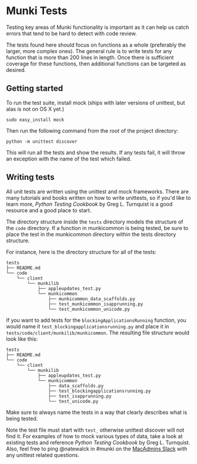 Munki Tests
===========
Testing key areas of Munki functionality is important as it can help us catch errors that tend to be hard to detect with code review.

The tests found here should focus on functions as a whole (preferably the larger, more complex ones). The general rule is to write tests for any function that is more than 200 lines in length. Once there is sufficient coverage for these functions, then additional functions can be targeted as desired.

Getting started
---------------
To run the test suite, install mock (ships with later versions of unittest, but alas is not on OS X yet.)

    sudo easy_install mock

Then run the following command from the *root* of the project directory:

    python -m unittest discover

This will run all the tests and show the results. If any tests fail, it will throw an exception with the name of the test which failed.


Writing tests
-------------
All unit tests are written using the unittest and mock frameworks. There are many tutorials and books written on how to write unittests, so if you'd like to learn more, *Python Testing Cookbook* by Greg L. Turnquist is a good resource and a good place to start.

The directory structure inside the `tests` directory models the structure of the `code` directory. If a function in munkicommon is being tested, be sure to place the test in the munkicommon directory within the tests directory structure.

For instance, here is the directory structure for all of the tests:

    tests
    ├── README.md
    └── code
        └── client
            └── munkilib
                ├── appleupdates_test.py
                └── munkicommon
                    ├── munkicommon_data_scaffolds.py
                    ├── test_munkicommon_isapprunning.py
                    └── test_munkicommon_unicode.py


If you want to add tests for the `blockingApplicationsRunning` function, you would name it `test_blockingapplicationsrunning.py` and place it in `tests/code/client/munkilib/munkicommon`. The resulting file structure would look like this:

    tests
    ├── README.md
    └── code
        └── client
            └── munkilib
                ├── appleupdates_test.py
                └── munkicommon
                    ├── data_scaffolds.py
                    ├── test_blockingapplicationsrunning.py
                    ├── test_isapprunning.py
                    └── test_unicode.py


Make sure to always name the tests in a way that clearly describes what is being tested. 

Note the test file must start with `test_` otherwise unittest discover will not find it. For examples of how to mock various types of data, take a look at existing tests and reference *Python Testing Cookbook* by Greg L. Turnquist. Also, feel free to ping @natewalck in #munki on the [MacAdmins Slack](https://macadmins.herokuapp.com/) with any unittest related questions.
